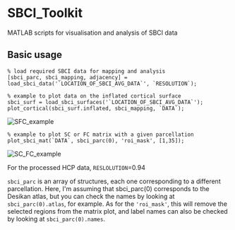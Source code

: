 # SBCI_Toolkit
MATLAB scripts for visualisation and analysis of SBCI data

## Basic usage

```
% load required SBCI data for mapping and analysis
[sbci_parc, sbci_mapping, adjacency] = load_sbci_data('`LOCATION_OF_SBCI_AVG_DATA`', `RESOLUTION`);
 
% example to plot data on the inflated cortical surface
sbci_surf = load_sbci_surfaces('`LOCATION_OF_SBCI_AVG_DATA`');
plot_cortical(sbci_surf.inflated, sbci_mapping, `DATA`);
```

![SFC_example](https://user-images.githubusercontent.com/82663099/115779783-63c91600-a386-11eb-8b2d-e06d4384f562.png)

```
% example to plot SC or FC matrix with a given parcellation
plot_sbci_mat(`DATA`, sbci_parc(0), 'roi_mask', [1,35]);
```

![SC_FC_example](https://user-images.githubusercontent.com/82663099/115779808-6af02400-a386-11eb-8c0a-cf1ce5eff6e6.png)

For the processed HCP data, `RESLOLUTION`=0.94

`sbci_parc` is an array of structures, each one corresponding to a different parcellation. Here, I'm assuming that sbci_parc(0) corresponds to the Desikan atlas, but 
you can check the names by looking at `sbci_parc(0).atlas`, for example. As for the `'roi_mask'`, this will remove the selected regions from the matrix plot, and label
names can also be checked by looking at `sbci_parc(0).names`.

